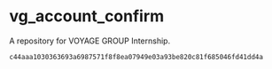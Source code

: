 vg_account_confirm
===

A repository for VOYAGE GROUP Internship.

`c44aaa1030363693a6987571f8f8ea07949e03a93be820c81f685046fd41dd4a`
